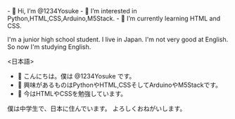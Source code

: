<English>
- 👋 Hi, I’m @1234Yosuke
- 👀 I’m interested in Python,HTML,CSS,Arduino,M5Stack.
- 🌱 I’m currently learning HTML and CSS.

I'm a junior high school student.
I live in Japan.
I'm not very good at English. So now I'm studying English.

<日本語>
- 👋 こんにちは。僕は @1234Yosuke です。
- 👀 興味があるものはPythonやHTML,CSSそしてArduinoやM5Stackです。
- 🌱 今はHTMLやCSSを勉強しています。

僕は中学生で、日本に住んでいます。
よろしくおねがいします。
<!---
1234Yosuke/1234Yosuke is a ✨ special ✨ repository because its `README.md` (this file) appears on your GitHub profile.
You can click the Preview link to take a look at your changes.
--->
